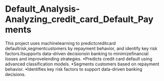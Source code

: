 # Default_Analysis-Analyzing_credit_card_Default_Payments

This project uses machinelearning to predictcreditcard defaultrisk,segmentcustomers by repayment behavior, and
identify key risk factors.Itsupports data-driven decisionsin banking to minimizefinancial losses and improvelending
strategies.
•Predicts credit card default using advanced classification models.
•Segments customers based on repayment behavior.
•Identifies key risk factors to support data-driven banking decisions.
